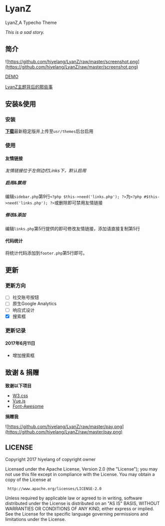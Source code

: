 # LyanZ
LyanZ,A Typecho Theme

*This is a sad story.*

## 简介

![https://github.com/hiyelang/LyanZ/raw/master/screenshot.png](https://github.com/hiyelang/LyanZ/raw/master/screenshot.png)



[DEMO](https://www.sstype.com/)

[LyanZ主题背后的那些事](https://www.sstype.com/read/356.html)

## 安装&使用

### 安装

[**下载**](https://github.com/hiyelang/LyanZ/releases)最新稳定版并上传至`usr/themes`后台启用

### 使用

#### 友情链接

*友情链接位于左侧边栏Links下，默认启用*

##### 启用&禁用

编辑`sidebar.php`第9行`<?php $this->need('links.php'); ?>`为`<?php #$this->need('links.php'); ?>`或删除即可禁用友情链接

##### 修改&添加

编辑`links.php`第5行提供的即可修改友情链接，添加请直接复制第5行

#### 代码统计

将统计代码添加到`footer.php`第5行即可。

## 更新

### 更新方向

- [ ] 社交账号按钮
- [ ] 原生Google Analytics
- [ ] 响应式设计
- [x] 搜索框

### 更新记录

#### 2017年6月11日

- 增加搜索框

## 致谢 & 捐赠

**致谢以下项目**

- [W3.css](https://www.w3schools.com/w3css/default.asp)
- [Vue.js](https://github.com/vuejs/vue)
- [Font-Awesome](https://github.com/FortAwesome/Font-Awesome)

**捐赠我**

![https://github.com/hiyelang/LyanZ/raw/master/pay.png](https://github.com/hiyelang/LyanZ/raw/master/pay.png)

## LICENSE

   Copyright 2017 hiyelang of copyright owner

   Licensed under the Apache License, Version 2.0 (the "License");
   you may not use this file except in compliance with the License.
   You may obtain a copy of the License at

     http://www.apache.org/licenses/LICENSE-2.0

   Unless required by applicable law or agreed to in writing, software
   distributed under the License is distributed on an "AS IS" BASIS,
   WITHOUT WARRANTIES OR CONDITIONS OF ANY KIND, either express or implied.
   See the License for the specific language governing permissions and
   limitations under the License.